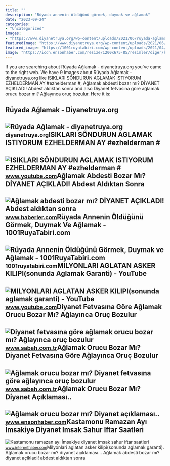 ```yaml
---
title: ""
description: "Rüyada annenin öldüğünü görmek, duymak ve ağlamak"
date: "2023-09-24"
categories:
- "Uncategorized"
images:
- "https://www.diyanetruya.org/wp-content/uploads/2021/06/ruyada-aglamak-780x470.jpg"
featuredImage: "https://www.diyanetruya.org/wp-content/uploads/2021/06/ruyada-aglamak-780x470.jpg"
featured_image: "https://1001ruyatabiri.com/wp-content/uploads/2021/04/Ruyada-Annenin-oldugunu-gormek-ruyada-annesinin-oldugunu-duymak-aglamak-ne-demek-diyanet-islami-900x506.jpg"
image: "https://icdn.ensonhaber.com/resize/1200x675-85/resimler/diger/kok/2021/04/13/aglamak-orucu-bozar-mi_9407.jpg"
---
```


If you are searching about Rüyada Ağlamak - diyanetruya.org you've came to the right web. We have 9 Images about Rüyada Ağlamak - diyanetruya.org like ISIKLARI SỒNDURUN AGLAMAK ISTIYORUM EZHELDERMAN AY #ezhelderman #, Ağlamak abdesti bozar mı? DİYANET AÇIKLADI! Abdest aldıktan sonra and also Diyanet fetvasına göre ağlamak orucu bozar mı? Ağlayınca oruç bozulur. Here it is:

Rüyada Ağlamak - Diyanetruya.org
--------------------------------

 ![Rüyada Ağlamak - diyanetruya.org](https://www.diyanetruya.org/wp-content/uploads/2021/06/ruyada-aglamak-780x470.jpg) <small>diyanetruya.org</small>ISIKLARI SỒNDURUN AGLAMAK ISTIYORUM EZHELDERMAN AY #ezhelderman #
-----------------------------------------------------------------

 ![ISIKLARI SỒNDURUN AGLAMAK ISTIYORUM EZHELDERMAN AY #ezhelderman #](https://i.ytimg.com/vi/iduZekKkTMM/maxresdefault.jpg?sqp=-oaymwEmCIAKENAF8quKqQMa8AEB-AGUA4AC0AWKAgwIABABGH8gEyhWMA8=&rs=AOn4CLA-JmDj103jxXInSFy0APcnwHdagA) <small>www.youtube.com</small>Ağlamak Abdesti Bozar Mı? DİYANET AÇIKLADI! Abdest Aldıktan Sonra
-----------------------------------------------------------------

 ![Ağlamak abdesti bozar mı? DİYANET AÇIKLADI! Abdest aldıktan sonra](https://i.hbrcdn.com/haber/2022/04/18/aglamak-abdesti-bozar-mi-diyanet-acikladi-14879604_8012_amp.jpg) <small>www.haberler.com</small>Rüyada Annenin Öldüğünü Görmek, Duymak Ve Ağlamak - 1001RuyaTabiri.com
----------------------------------------------------------------------

 ![Rüyada Annenin Öldüğünü Görmek, Duymak ve Ağlamak - 1001RuyaTabiri.com](https://1001ruyatabiri.com/wp-content/uploads/2021/04/Ruyada-Annenin-oldugunu-gormek-ruyada-annesinin-oldugunu-duymak-aglamak-ne-demek-diyanet-islami-900x506.jpg) <small>1001ruyatabiri.com</small>MILYONLARI AGLATAN ASKER KILIPI(sonunda Aglamak Garanti) - YouTube
------------------------------------------------------------------

 ![MILYONLARI AGLATAN ASKER KILIPI(sonunda aglamak garanti) - YouTube](https://i.ytimg.com/vi/6gBkaBxJ5KM/maxresdefault.jpg) <small>www.youtube.com</small>Diyanet Fetvasına Göre Ağlamak Orucu Bozar Mı? Ağlayınca Oruç Bozulur
---------------------------------------------------------------------

 ![Diyanet fetvasına göre ağlamak orucu bozar mı? Ağlayınca oruç bozulur](https://iasbh.tmgrup.com.tr/1cdcbc/752/395/0/0/788/414?u=https://isbh.tmgrup.com.tr/sbh/2020/04/23/aglamak-orucu-bozar-mi-aglayinca-oruc-bozulur-mu-1587645368196.jpg) <small>www.sabah.com.tr</small>Ağlamak Orucu Bozar Mı? Diyanet Fetvasına Göre Ağlayınca Oruç Bozulur
---------------------------------------------------------------------

 ![Ağlamak orucu bozar mı? Diyanet fetvasına göre ağlayınca oruç bozulur](https://iasbh.tmgrup.com.tr/983b28/650/344/0/0/800/420?u=https://isbh.tmgrup.com.tr/sbh/2021/04/11/aglamak-orucu-bozar-mi-1618094844869.jpeg) <small>www.sabah.com.tr</small>Ağlamak Orucu Bozar Mı? Diyanet Açıklaması..
--------------------------------------------

 ![Ağlamak orucu bozar mı? Diyanet açıklaması..](https://icdn.ensonhaber.com/resize/1200x675-85/resimler/diger/kok/2021/04/13/aglamak-orucu-bozar-mi_9407.jpg) <small>www.ensonhaber.com</small>Kastamonu Ramazan Ayı İmsakiye Diyanet Imsak Sahur Iftar Saatleri
-----------------------------------------------------------------

 ![Kastamonu ramazan ayı İmsakiye diyanet imsak sahur iftar saatleri](https://img.internethaber.com/storage/files/images/2019/05/01/kastamonu-imsakiyesi-2019-diyanet-R7Wl.jpg) <small>www.internethaber.com</small>Milyonlari aglatan asker kilipi(sonunda aglamak garanti). Ağlamak orucu bozar mı? diyanet açıklaması... Ağlamak abdesti bozar mı? di̇yanet açikladi! abdest aldıktan sonra
